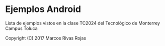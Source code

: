 # Ejemplos Android
Lista de ejemplos vistos en la clase TC2024 del Tecnológico de Monterrey Campus Toluca

Copyright (C) 2017 Marcos Rivas Rojas
